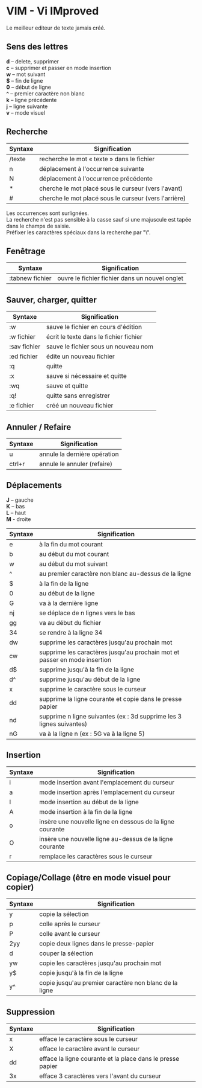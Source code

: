 # VIM - Vi IMproved

Le meilleur editeur de texte jamais créé.

## Sens des lettres

**d** – delete, supprimer  
**c** – supprimer et passer en mode insertion  
**w** – mot suivant  
**$** – fin de ligne  
**0** – début de ligne  
**^** – premier caractère non blanc  
**k** – ligne précédente  
**j** – ligne suivante  
**v** – mode visuel  

## Recherche

| Syntaxe | Signification                                         |
|---------|------------------------------------------------------ |
| /texte  | recherche le mot « texte » dans le fichier            |
| n       | déplacement à l'occurrence suivante                   |
| N       | déplacement à l'occurrence précédente                 |
| \*      | cherche le mot placé sous le curseur (vers l'avant)   |
| #       | cherche le mot placé sous le curseur (vers l'arrière) |

Les occurrences sont surlignées.  
La recherche n'est pas sensible à la casse sauf si une majuscule est tapée dans le champs de saisie.  
Préfixer les caractères spéciaux dans la recherche par "\\".

## Fenêtrage

| Syntaxe         | Signification                                  |
|-----------------|------------------------------------------------|
| :tabnew fichier | ouvre le fichier fichier dans un nouvel onglet |

## Sauver, charger, quitter

| Syntaxe      | Signification                          |
|--------------|----------------------------------------|
| :w           | sauve le fichier en cours d'édition    |
| :w fichier   | écrit le texte dans le fichier fichier |
| :sav fichier | sauve le fichier sous un nouveau nom   |
| :ed fichier  | édite un nouveau fichier               |
| :q           | quitte                                 |
| :x           | sauve si nécessaire et quitte          |
| :wq          | sauve et quitte                        |
| :q!          | quitte sans enregistrer                |
| :e fichier   | créé un nouveau fichier                |

## Annuler / Refaire

| Syntaxe | Signification                |
|---------|------------------------------|
| u       | annule la dernière opération |
| ctrl+r  | annule le annuler (refaire)  |

## Déplacements

**J** – gauche  
**K** – bas  
**L** – haut  
**M** - droite  

| Syntaxe | Signification                                                             |
|---------|---------------------------------------------------------------------------|
| e       | à la fin du mot courant                                                   |
| b       | au début du mot courant                                                   |
| w       | au début du mot suivant                                                   |
| ^       | au premier caractère non blanc au-dessus de la ligne                      |
| $       | à la fin de la ligne                                                      |
| 0       | au début de la ligne                                                      |
| G       | va à la dernière ligne                                                    |
| nj      | se déplace de n lignes vers le bas                                        |
| gg      | va au début du fichier                                                    |
| 34      | se rendre à la ligne 34                                                   |
| dw      | supprime les caractères jusqu'au prochain mot                             |
| cw      | supprime les caractères jusqu'au prochain mot et passer en mode insertion |
| d$      | supprime jusqu'à la fin de la ligne                                       |
| d^      | supprime jusqu'au début de la ligne                                       |
| x       | supprime le caractère sous le curseur                                     |
| dd      | supprime la ligne courante et copie dans le presse papier                 |
| nd      | supprime n ligne suivantes (ex : 3d supprime les 3 lignes suivantes)      |
| nG      | va à la ligne n (ex : 5G va à la ligne 5)                                 |

## Insertion

| Syntaxe | Signification                                             |
|---------|-----------------------------------------------------------|
| i       | mode insertion avant l'emplacement du curseur             |
| a       | mode insertion après l'emplacement du curseur             |
| I       | mode insertion au début de la ligne                       |
| A       | mode insertion à la fin de la ligne                       |
| o       | insère une nouvelle ligne en dessous de la ligne courante |
| O       | insère une nouvelle ligne au-dessus de la ligne courante  |
| r       | remplace les caractères sous le curseur                   |

## Copiage/Collage (être en mode visuel pour copier)

| Syntaxe | Signification                                          |
|---------|--------------------------------------------------------|
| y       | copie la sélection                                     |
| p       | colle après le curseur                                 |
| P       | colle avant le curseur                                 |
| 2yy     | copie deux lignes dans le presse-papier                |
| d       | couper la sélection                                    |
| yw      | copie les caractères jusqu'au prochain mot             |
| y$      | copie jusqu'à la fin de la ligne                       |
| y^      | copie jusqu'au premier caractère non blanc de la ligne |

## Suppression

| Syntaxe | Signification                                              |
|---------|------------------------------------------------------------|
| x       | efface le caractère sous le curseur                        |
| X       | efface le caractère avant le curseur                       |
| dd      | efface la ligne courante et la place dans le presse papier |
| 3x      | efface 3 caractères vers l'avant du curseur                |